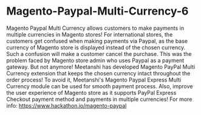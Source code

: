 # Magento-Paypal-Multi-Currency-6
 Magento Paypal Multi Currency allows customers to make payments in multiple currencies in Magento stores! For international stores, the customers get confused when making payments via Paypal, as the base currency of Magento store is displayed instead of the chosen currency. Such a confusion will make a customer cancel the purchase. This was the problem faced by Magento store admin who uses Paypal as a payment gateway. But not anymore! Meetanshi has developed Magento PayPal Multi Currency extension that keeps the chosen currency intact throughout the order process! To avoid it, Meetanshi's Magento Paypal Express Multi Currency module can be used for smooth payment process. Also, improve the user experience of Magento store as it supports PayPal Express Checkout payment method and payments in multiple currencies! For more info: https://www.hackathon.io/magento-paypal
